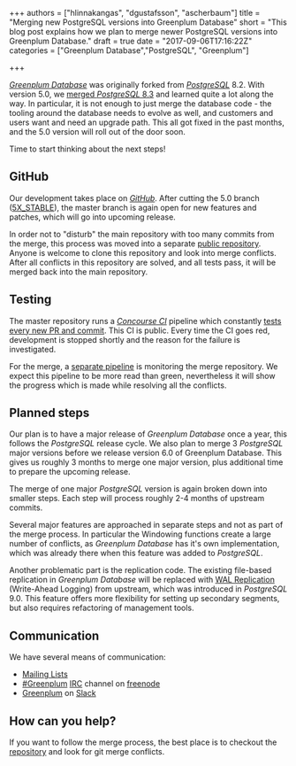 +++
authors = ["hlinnakangas", "dgustafsson", "ascherbaum"]
title = "Merging new PostgreSQL versions into Greenplum Database"
short = "This blog post explains how we plan to merge newer PostgreSQL versions into Greenplum Database."
draft = true
date = "2017-09-06T17:16:22Z"
categories = ["Greenplum Database","PostgreSQL", "Greenplum"]

+++

[_Greenplum Database_](http://greenplum.org/) was originally forked from [_PostgreSQL_](https://www.postgresql.org/) 8.2. With version 5.0, we [merged _PostgreSQL_ 8.3](http://engineering.pivotal.io/post/gpdb_merge_with_postgresql_8.3/) and learned quite a lot along the way. In particular, it is not enough to just merge the database code - the tooling around the database needs to evolve as well, and customers and users want and need an upgrade path. This all got fixed in the past months, and the 5.0 version will roll out of the door soon.

Time to start thinking about the next steps!

## GitHub

Our development takes place on [_GitHub_](https://github.com/greenplum-db/gpdb). After cutting the 5.0 branch ([5X_STABLE](https://github.com/greenplum-db/gpdb/tree/5X_STABLE)), the master branch is again open for new features and patches, which will go into upcoming release.

In order not to "disturb" the main repository with too many commits from the merge, this process was moved into a separate [public repository](https://github.com/greenplum-db/gpdb-postgres-merge). Anyone is welcome to clone this repository and look into merge conflicts. After all conflicts in this repository are solved, and all tests pass, it will be merged back into the main repository.


## Testing

The master repository runs a [_Concourse CI_](https://concourse.ci/) pipeline which constantly [tests every new PR and commit](https://gpdb.ci.pivotalci.info/teams/gpdb/pipelines/gpdb_master). This CI is public. Every time the CI goes red, development is stopped shortly and the reason for the failure is investigated.

For the merge, a [separate pipeline](https://gpdb.ci.pivotalci.info/teams/gpdb/pipelines/postgres_merge) is monitoring the merge repository. We expect this pipeline to be more read than green, nevertheless it will show the progress which is made while resolving all the conflicts.


## Planned steps

Our plan is to have a major release of _Greenplum Database_ once a year, this follows the _PostgreSQL_ release cycle. We also plan to merge 3 _PostgreSQL_ major versions before we release version 6.0 of Greenplum Database. This gives us roughly 3 months to merge one major version, plus additional time to prepare the upcoming release.

The merge of one major _PostgreSQL_ version is again broken down into smaller steps. Each step will process roughly 2-4 months of upstream commits.

Several major features are approached in separate steps and not as part of the merge process. In particular the Windowing functions create a large number of conflicts, as _Greenplum Database_ has it's own implementation, which was already there when this feature was added to _PostgreSQL_.

Another problematic part is the replication code. The existing file-based replication in _Greenplum Database_ will be replaced with [WAL Replication](https://www.postgresql.org/docs/8.4/static/wal-intro.html) (Write-Ahead Logging) from upstream, which was introduced in _PostgreSQL_ 9.0. This feature offers more flexibility for setting up secondary segments, but also requires refactoring of management tools.


## Communication

We have several means of communication:

* [Mailing Lists](http://greenplum.org/mailing-lists/)
* [#Greenplum](irc://freenode.net/#greenplum) [IRC](https://en.wikipedia.org/wiki/Internet_Relay_Chat) channel on [freenode](https://freenode.net/)
* [Greenplum](https://greenplum.slack.com/) on [Slack](https://slack.com/)


## How can you help?

If you want to follow the merge process, the best place is to checkout the [repository](https://github.com/greenplum-db/gpdb-postgres-merge) and look for git merge conflicts.
